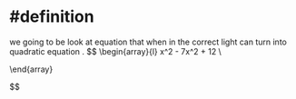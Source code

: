 
# #definition   
we going to  be look  at equation  that when  in  the correct light can turn  into quadratic  equation . 
$$
\begin{array}{l}
x^2   -  7x^2  +  12     \\

\end{array}


$$
